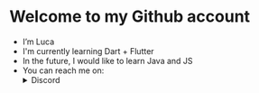 # Welcome to my Github account 
- I’m Luca
- I'm currently learning Dart + Flutter
- In the future, I would like to learn Java and JS
- You can reach me on: <details> 
  <summary> Discord </summary>
   xeno#1407
</details>
